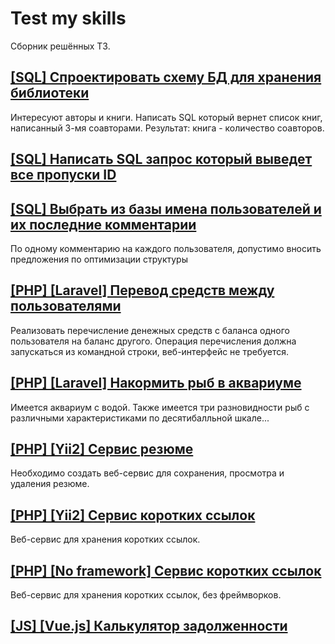 # Test my skills

Сборник решённых ТЗ.

## [[SQL] Спроектировать схему БД для хранения библиотеки](https://github.com/o-shabashov/test-my-skills/tree/master/SQL/library.sql)

Интересуют авторы и книги. Написать SQL который вернет список книг, написанный 3-мя соавторами. Результат: книга - количество соавторов.

## [[SQL] Написать SQL запрос который выведет все пропуски ID](https://github.com/o-shabashov/test-my-skills/tree/master/SQL/missed-ids.sql)

## [[SQL] Выбрать из базы имена пользователей и их последние комментарии](https://github.com/o-shabashov/test-my-skills/tree/master/SQL/last-users-comments.sql)

По одному комментарию на каждого пользователя,
допустимо вносить предложения по оптимизации структуры

## [[PHP] [Laravel] Перевод средств между пользователями](https://github.com/o-shabashov/test-my-skills/tree/master/PHP/Laravel/transfer-funds)

Реализовать перечисление денежных средств с баланса одного пользователя на баланс другого. Операция перечисления должна запускаться из командной строки, веб-интерфейс не требуется.

## [[PHP] [Laravel] Накормить рыб в аквариуме](https://github.com/o-shabashov/test-my-skills/tree/master/PHP/Laravel/feed-fish)

Имеется аквариум с водой. Также имеется три разновидности рыб с различными
характеристиками по десятибалльной шкале...

## [[PHP] [Yii2] Сервис резюме](https://github.com/o-shabashov/test-my-skills/tree/master/PHP/Yii2/resume-skills)

Необходимо создать веб-сервис для сохранения, просмотра и удаления резюме.

## [[PHP] [Yii2] Сервис коротких ссылок](https://github.com/o-shabashov/test-my-skills/tree/master/PHP/Yii2/shorten-my-url)

Веб-сервис для хранения коротких ссылок.

## [[PHP] [No framework] Сервис коротких ссылок](https://github.com/o-shabashov/test-my-skills/tree/master/PHP/No-framework/shorten-my-url)

Веб-сервис для хранения коротких ссылок, без фреймворков.

## [[JS] [Vue.js] Калькулятор задолженности](https://github.com/o-shabashov/test-my-skills/tree/master/JS/loan-calculator)
